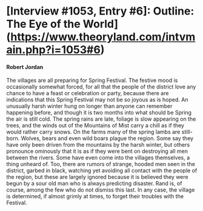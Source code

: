 # [Interview #1053, Entry #6]: Outline: The Eye of the World](https://www.theoryland.com/intvmain.php?i=1053#6)

#### Robert Jordan

The villages are all preparing for Spring Festival. The festive mood is occasionally somewhat forced, for all that the people of the district love any chance to have a feast or celebration or party, because there are indications that this Spring Festival may not be so joyous as is hoped. An unusually harsh winter hung on longer than anyone can remember happening before, and though it is two months into what should be Spring the air is still cold. The spring rains are late, foliage is slow appearing on the trees, and the winds out of the Mountains of Mist carry a chill as if they would rather carry snows. On the farms many of the spring lambs are still-born. Wolves, bears and even wild boars plague the region. Some say they have only been driven from the mountains by the harsh winter, but others pronounce ominously that it is as if they were bent on destroying all men between the rivers. Some have even come into the villages themselves, a thing unheard of. Too, there are rumors of strange, hooded men seen in the district, garbed in black, watching yet avoiding all contact with the people of the region, but these are largely ignored because it is believed they were begun by a sour old man who is always predicting disaster. Rand is, of course, among the few who do not dismiss this last. In any case, the village is determined, if almost grimly at times, to forget their troubles with the Festival.


